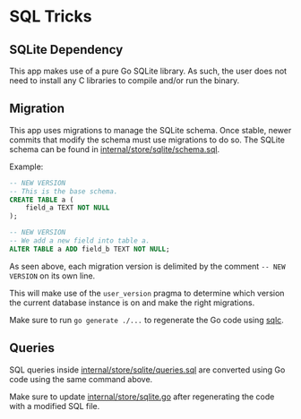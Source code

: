 # SQL Tricks

## SQLite Dependency

This app makes use of a pure Go SQLite library. As such, the user does not need
to install any C libraries to compile and/or run the binary.

## Migration

This app uses migrations to manage the SQLite schema. Once stable, newer commits
that modify the schema must use migrations to do so. The SQLite schema can be
found in [internal/store/sqlite/schema.sql](./internal/store/sqlite/schema.sql).

Example:

```sql
-- NEW VERSION
-- This is the base schema.
CREATE TABLE a (
	field_a TEXT NOT NULL
);

-- NEW VERSION
-- We add a new field into table a.
ALTER TABLE a ADD field_b TEXT NOT NULL;
```

As seen above, each migration version is delimited by the comment `-- NEW
VERSION` on its own line.

This will make use of the `user_version` pragma to determine which version the
current database instance is on and make the right migrations.

Make sure to run `go generate ./...` to regenerate the Go code using
[sqlc](https://github.com/kyleconroy/sqlc).

## Queries

SQL queries inside
[internal/store/sqlite/queries.sql](./internal/store/sqlite/queries.sql) are
converted using Go code using the same command above.

Make sure to update [internal/store/sqlite.go](./internal/store/sqlite.go) after
regenerating the code with a modified SQL file.
